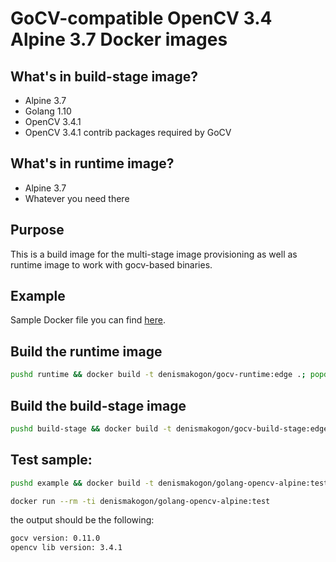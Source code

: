 # GoCV-compatible OpenCV 3.4 Alpine 3.7 Docker images

## What's in build-stage image?

 - Alpine 3.7
 - Golang 1.10
 - OpenCV 3.4.1
 - OpenCV 3.4.1 contrib packages required by GoCV

## What's in runtime image?

 - Alpine 3.7
 - Whatever you need there

## Purpose

This is a build image for the multi-stage image provisioning as well as runtime image to work with gocv-based binaries.

## Example

Sample Docker file you can find [here](example/Dockerfile).

## Build the runtime image

```bash
pushd runtime && docker build -t denismakogon/gocv-runtime:edge .; popd
```

## Build the build-stage image

```bash
pushd build-stage && docker build -t denismakogon/gocv-build-stage:edge .; popd
```

## Test sample:

```bash
pushd example && docker build -t denismakogon/golang-opencv-alpine:test .; popd
```
```bash
docker run --rm -ti denismakogon/golang-opencv-alpine:test
```

the output should be the following:
```bash
gocv version: 0.11.0
opencv lib version: 3.4.1
```
